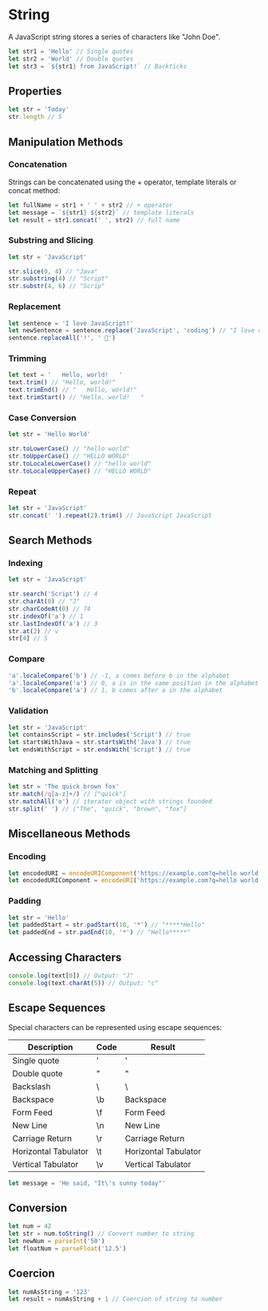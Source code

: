 # String

A JavaScript string stores a series of characters like "John Doe".

```js
let str1 = 'Hello' // Single quotes
let str2 = 'World' // Double quotes
let str3 = `${str1} from JavaScript!` // Backticks
```

## Properties

```js
let str = 'Today'
str.length // 5
```

## Manipulation Methods

### Concatenation

Strings can be concatenated using the + operator, template literals or concat method:

```js
let fullName = str1 + ' ' + str2 // + operator
let message = `${str1} ${str2}` // template literals
let result = str1.concat(' ', str2) // full name
```

### Substring and Slicing

```js
let str = 'JavaScript'

str.slice(0, 4) // "Java"
str.substring(4) // "Script"
str.substr(4, 6) // "Scrip"
```

### Replacement

```js
let sentence = 'I love JavaScript!'
let newSentence = sentence.replace('JavaScript', 'coding') // "I love coding!"
sentence.replaceAll('!', ' 🚀')
```

### Trimming

```js
let text = '   Hello, world!   '
text.trim() // "Hello, world!"
text.trimEnd() // "   Hello, world!"
text.trimStart() // "Hello, world!   "
```

### Case Conversion

```js
let str = 'Hello World'

str.toLowerCase() // "hello world"
str.toUpperCase() // "HELLO WORLD"
str.toLocaleLowerCase() // "hello world"
str.toLocaleUpperCase() // "HELLO WORLD"
```

### Repeat

```js
let str = 'JavaScript'
str.concat(' ').repeat(2).trim() // JavaScript JavaScript
```

## Search Methods

### Indexing

```js
let str = 'JavaScript'

str.search('Script') // 4
str.charAt(0) // "J"
str.charCodeAt(0) // 74
str.indexOf('a') // 1
str.lastIndexOf('a') // 3
str.at(2) // v
str[4] // S
```

### Compare

```js
'a'.localeCompare('b') // -1, a comes before b in the alphabet
'a'.localeCompare('a') // 0, a is in the same position in the alphabet
'b'.localeCompare('a') // 1, b comes after a in the alphabet
```

### Validation

```js
let str = 'JavaScript'
let containsScript = str.includes('Script') // true
let startsWithJava = str.startsWith('Java') // true
let endsWithScript = str.endsWith('Script') // true
```

### Matching and Splitting

```js
let str = 'The quick brown fox'
str.match(/q[a-z]+/) // ["quick"]
str.matchAll('o') // iterator object with strings founded
str.split(' ') // ["The", "quick", "brown", "fox"]
```

## Miscellaneous Methods

### Encoding

```js
let encodedURI = encodeURIComponent('https://example.com?q=hello world')
let encodedURIComponent = encodeURI('https://example.com?q=hello world')
```

### Padding

```js
let str = 'Hello'
let paddedStart = str.padStart(10, '*') // "*****Hello"
let paddedEnd = str.padEnd(10, '*') // "Hello*****"
```

## Accessing Characters

```js
console.log(text[0]) // Output: "J"
console.log(text.charAt(5)) // Output: "c"
```

## Escape Sequences

Special characters can be represented using escape sequences:

| Description          | Code | Result               |
| -------------------- | ---- | -------------------- |
| Single quote         | \'   | '                    |
| Double quote         | \"   | "                    |
| Backslash            | \\   | \                    |
| Backspace            | \b   | Backspace            |
| Form Feed            | \f   | Form Feed            |
| New Line             | \n   | New Line             |
| Carriage Return      | \r   | Carriage Return      |
| Horizontal Tabulator | \t   | Horizontal Tabulator |
| Vertical Tabulator   | \v   | Vertical Tabulator   |

```js
let message = 'He said, "It\'s sunny today"'
```

## Conversion

```js
let num = 42
let str = num.toString() // Convert number to string
let newNum = parseInt('50')
let floatNum = parseFloat('12.5')
```

## Coercion

```js
let numAsString = '123'
let result = numAsString + 1 // Coercion of string to number
```
